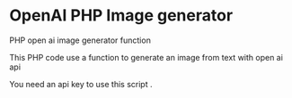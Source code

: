 # OpenAI PHP Image generator

PHP open ai image generator function

This PHP code use a function to generate an image from text with open ai api

You need an api key to use this script .
